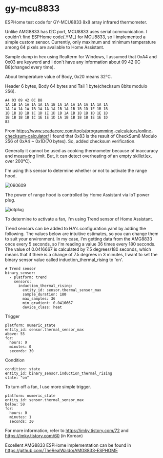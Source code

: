 # gy-mcu8833

ESPHome test code for GY-MCU8833 8x8 array infrared thermometer. 

Unlike AMG8833 has I2C port, MCU8833 uses serial communication. I couldn't find ESPHome code(.YML) for MCU8833, so I implemented a simple custom sensor. Currently, only maximum and minimum temperature among 64 pixels are available to Home Assistant.   

Sample dump in hex using Realterm for Windows, I assumed that 0xA4 and 0x03 are keyword and I don't have any information about 09 42 0C B8(changed every time). 

About temperature value of Body, 0x20 means 32℃. 

Header 6 bytes, Body 64 bytes and Tail 1 byte(checksum 8bits modulo 256). 
```
A4 03 09 42 0C B8 
1A 1B 1A 1A 1A 1A 1A 1B 1A 1A 1A 1A 1A 1A 1A 1A 
1A 1A 1A 1A 1B 1A 1A 1A 1B 1A 1B 1B 1D 1E 1B 1B 
1B 1B 1B 1B 1C 1D 1E 1D 1B 1A 1B 1B 1B 1D 1E 1D 
1B 1B 1B 1B 1C 1E 1E 1D 1A 1B 1B 1B 1B 1E 1E 1D 
83
```

From https://www.scadacore.com/tools/programming-calculators/online-checksum-calculator/ I found that 0x83 is the result of CheckSum8 Modulo 256 of 0xA4 ~ 0x1D(70 bytes). So, added checksum verification.

Generally it cannot be used as cooking thermometer because of inaccuracy and measuring limit. But, it can detect overheating of an empty skillet(ex. over 200℃).

I'm using this sensor to determine whether or not to activate the range hood.

![090609](https://github.com/sevengivings/gy-mcu8833/assets/2328500/ddd8145e-e9c4-475b-96eb-28d8879a7878)

The power of range hood is controlled by Home Assistant via IoT power plug. 

![iotplug](https://github.com/sevengivings/gy-mcu8833/assets/2328500/23b176ad-b6bd-4232-8fca-9d2a5e104d5b)

To determine to activate a fan, I'm using Trend sensor of Home Assistant. 

Trend sensors can be added to HA's configuration.yaml by adding the following. The values below are intuitive estimates, so you can change them to suit your environment. In my case, I'm getting data from the AMG8833 once every 5 seconds, so I'm reading a value 36 times every 180 seconds. The value of 0.0416667 is calculated by 7.5 degrees/180 seconds, which means that if there is a change of 7.5 degrees in 3 minutes, I want to set the binary sensor value called induction_thermal_rising to 'on'. 

```
# Trend sensor
binary_sensor:
  - platform: trend
    sensors:
      induction_thermal_rising:
        entity_id: sensor.thermal_sensor_max
        sample_duration: 180
        max_samples: 36
        min_gradient: 0.0416667
        device_class: heat
```

Trigger

```
platform: numeric_state
entity_id: sensor.thermal_sensor_max
above: 55
for:
  hours: 0
  minutes: 0
  seconds: 30
```

Condition 

```
condition: state
entity_id: binary_sensor.induction_thermal_rising
state: "on"
```

To turn off a fan, I use more simple trigger.

```
platform: numeric_state
entity_id: sensor.thermal_sensor_max
below: 50
for:
  hours: 0
  minutes: 1
  seconds: 30
```

For more information, refer to https://imky.tistory.com/72 and https://imky.tistory.com/60 (in Korean)

Excellent AMG8833 ESPHome implementation can be found in https://github.com/TheRealWaldo/AMG8833-ESPHOME 

